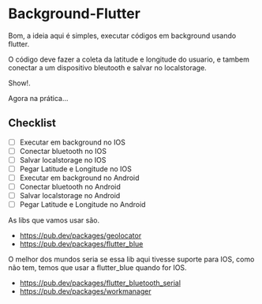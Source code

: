# Background-Flutter

Bom, a ideia aqui é simples, executar códigos em background usando flutter.

O código deve fazer a coleta da latitude e longitude do usuario, e tambem conectar a um dispositivo bleutooth e salvar no localstorage.

Show!.

Agora na prática...

## Checklist
- [ ] Executar em background no IOS
- [ ] Conectar bluetooth no IOS
- [ ] Salvar localstorage no IOS
- [ ] Pegar Latitude e Longitude no IOS
- [ ] Executar em background no Android
- [ ] Conectar bluetooth no Android
- [ ] Salvar localstorage no Android
- [ ] Pegar Latitude e Longitude no Android

As libs que vamos usar são.

- https://pub.dev/packages/geolocator
- https://pub.dev/packages/flutter_blue

O melhor dos mundos seria se essa lib aqui tivesse suporte para IOS, como não tem, temos que usar a flutter_blue quando for IOS.
- https://pub.dev/packages/flutter_bluetooth_serial
- https://pub.dev/packages/workmanager
